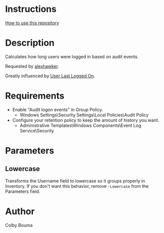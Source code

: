 # Instructions
[How to use this repository](../../README.md)

# Description

Calculates how long users were logged in based on audit events.

Requested by [alexhawker](https://old.reddit.com/r/PowerShell/comments/ms4cgm/could_use_some_help_producing_a_list_of_logons/).

Greatly influenced by [User Last Logged On](../User%20Last%20Logged%20On/User%20Last%20Logged%20On.ps1).

# Requirements

* Enable "Audit logon events" in Group Policy.
  * Windows Settings\Security Settings\Local Policies\Audit Policy
* Configure your retention policy to keep the amount of history you want.
  * Administrative Templates\Windows Components\Event Log Service\Security

# Parameters

## Lowercase

Transforms the Username field to lowercase so it groups properly in Inventory. If you don't want this behavior, remove `-Lowercase` from the Parameters field.

# Author
Colby Bouma